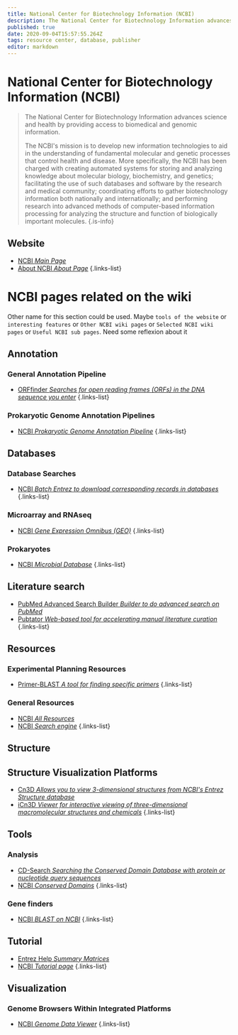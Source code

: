 ```yaml
---
title: National Center for Biotechnology Information (NCBI)
description: The National Center for Biotechnology Information advances science and health by providing access to biomedical and genomic information.
published: true
date: 2020-09-04T15:57:55.264Z
tags: resource center, database, publisher
editor: markdown
---
```


# National Center for Biotechnology Information (NCBI)

> The National Center for Biotechnology Information advances science and health by providing access to biomedical and genomic information.
>
> The NCBI's mission is to develop new information technologies to aid in the understanding of fundamental molecular and genetic processes that control health and disease. More specifically, the NCBI has been charged with creating automated systems for storing and analyzing knowledge about molecular biology, biochemistry, and genetics; facilitating the use of such databases and software by the research and medical community; coordinating efforts to gather biotechnology information both nationally and internationally; and performing research into advanced methods of computer-based information processing for analyzing the structure and function of biologically important molecules.
{.is-info}

 

## Website 

- [NCBI *Main Page*](https://www.ncbi.nlm.nih.gov/)
- [About NCBI *About Page*](https://www.ncbi.nlm.nih.gov/home/about/)
 {.links-list}

 

# NCBI pages related on the wiki

Other name for this section could be used. Maybe `tools of the website` or `interesting features` or `Other NCBI wiki pages` or `Selected NCBI wiki pages` or `Useful NCBI sub pages`. Need some reflexion about it

## Annotation

### General Annotation Pipeline

- [ORFfinder *Searches for open reading frames (ORFs) in the DNA sequence you enter*](https://vdclab-wiki.herokuapp.com/en/annotation/general_annotation/ORFfinder)
{.links-list}

### Prokaryotic Genome Annotation Pipelines

- [NCBI *Prokaryotic Genome Annotation Pipeline*](https://vdclab-wiki.herokuapp.com/en/annotation/prokaryotic/NCBI-PGAP)
{.links-list}


## Databases

### Database Searches

- [NCBI *Batch Entrez to download corresponding records in databases*](https://vdclab-wiki.herokuapp.com/en/databases/database_searches/Batch-Entrez)
{.links-list}

### Microarray and RNAseq

- [NCBI *Gene Expression Omnibus (GEO)*](https://vdclab-wiki.herokuapp.com/en/databases/microarray-rnaseq/NCBI-GEO)
{.links-list}

### Prokaryotes

- [NCBI *Microbial Database*](https://vdclab-wiki.herokuapp.com/databases/general_databases/NCBI-genomes-microbes/)
{.links-list}

## Literature search

- [PubMed Advanced Search Builder *Builder to do advanced search on PubMed*](https://vdclab-wiki.herokuapp.com/en/literature-search/PubMed-Advanced-Search-Builder)
- [Pubtator *Web-based tool for accelerating manual literature curation*](https://vdclab-wiki.herokuapp.com/en/literature-search/pubtator)
{.links-list}

## Resources

### Experimental Planning Resources

- [Primer-BLAST *A tool for finding specific primers*](https://vdclab-wiki.herokuapp.com/en/resources/experimental-planning/Primer-BLAST)
{.links-list}

### General Resources

- [NCBI *All Resources*](https://vdclab-wiki.herokuapp.com/en/resources/general_resources/NCBI-All-Resources)
- [NCBI *Search engine*](https://vdclab-wiki.herokuapp.com/en/resources/general_resources/NCBI-Search)
{.links-list}


## Structure

## Structure Visualization Platforms

- [Cn3D *Allows you to view 3-dimensional structures from NCBI's Entrez Structure database*](https://vdclab-wiki.herokuapp.com/en/visualization/structure_platform/Cn3D)
- [iCn3D *Viewer for interactive viewing of three-dimensional macromolecular structures and chemicals*](https://vdclab-wiki.herokuapp.com/en/structure/visualization-platforms/iCn3D)
{.links-list}

## Tools

### Analysis

- [CD-Search *Searching the Conserved Domain Database with protein or nucleotide query sequences*](https://vdclab-wiki.herokuapp.com/en/tools/analysis/CD-Search)
- [NCBI *Conserved Domains*](https://vdclab-wiki.herokuapp.com/tools/analysis/NCBI-Conserved-Domains/)
{.links-list}

### Gene finders

- [NCBI *BLAST on NCBI*](https://vdclab-wiki.herokuapp.com/tools/gene-finders/BLAST)
{.links-list}


## Tutorial

- [Entrez Help *Summary Matrices*](https://vdclab-wiki.herokuapp.com/en/trainings-tutorials/tutorials/NCBI-Summary-Matrices)
- [NCBI *Tutorial page*](https://vdclab-wiki.herokuapp.com/trainings-tutorials/tutorials/NCBI-tutorials/)
{.links-list}

## Visualization

### Genome Browsers Within Integrated Platforms

- [NCBI *Genome Data Viewer*](https://vdclab-wiki.herokuapp.com/en/visualization/genome-browsers/GDV)
{.links-list}

